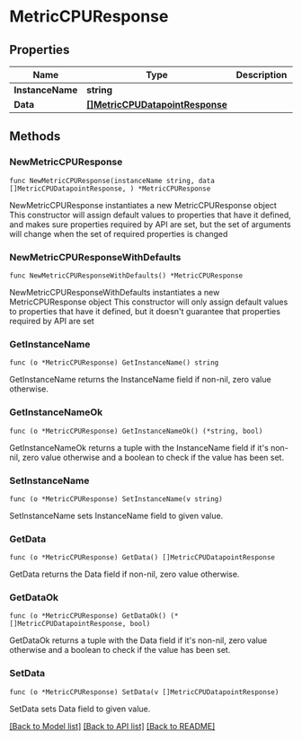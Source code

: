 # MetricCPUResponse

## Properties

Name | Type | Description | Notes
------------ | ------------- | ------------- | -------------
**InstanceName** | **string** |  | 
**Data** | [**[]MetricCPUDatapointResponse**](MetricCPUDatapointResponse.md) |  | 

## Methods

### NewMetricCPUResponse

`func NewMetricCPUResponse(instanceName string, data []MetricCPUDatapointResponse, ) *MetricCPUResponse`

NewMetricCPUResponse instantiates a new MetricCPUResponse object
This constructor will assign default values to properties that have it defined,
and makes sure properties required by API are set, but the set of arguments
will change when the set of required properties is changed

### NewMetricCPUResponseWithDefaults

`func NewMetricCPUResponseWithDefaults() *MetricCPUResponse`

NewMetricCPUResponseWithDefaults instantiates a new MetricCPUResponse object
This constructor will only assign default values to properties that have it defined,
but it doesn't guarantee that properties required by API are set

### GetInstanceName

`func (o *MetricCPUResponse) GetInstanceName() string`

GetInstanceName returns the InstanceName field if non-nil, zero value otherwise.

### GetInstanceNameOk

`func (o *MetricCPUResponse) GetInstanceNameOk() (*string, bool)`

GetInstanceNameOk returns a tuple with the InstanceName field if it's non-nil, zero value otherwise
and a boolean to check if the value has been set.

### SetInstanceName

`func (o *MetricCPUResponse) SetInstanceName(v string)`

SetInstanceName sets InstanceName field to given value.


### GetData

`func (o *MetricCPUResponse) GetData() []MetricCPUDatapointResponse`

GetData returns the Data field if non-nil, zero value otherwise.

### GetDataOk

`func (o *MetricCPUResponse) GetDataOk() (*[]MetricCPUDatapointResponse, bool)`

GetDataOk returns a tuple with the Data field if it's non-nil, zero value otherwise
and a boolean to check if the value has been set.

### SetData

`func (o *MetricCPUResponse) SetData(v []MetricCPUDatapointResponse)`

SetData sets Data field to given value.



[[Back to Model list]](../README.md#documentation-for-models) [[Back to API list]](../README.md#documentation-for-api-endpoints) [[Back to README]](../README.md)


